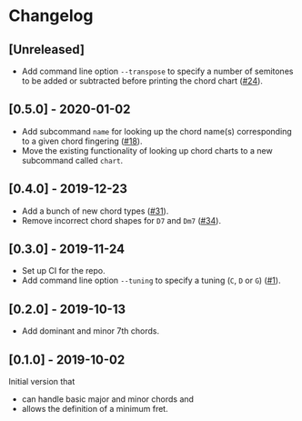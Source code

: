 # Changelog

## [Unreleased]

* Add command line option `--transpose` to specify a number of semitones to be added or subtracted before printing the chord chart ([#24](https://github.com/noeddl/ukebox/issues/24)).

## [0.5.0] - 2020-01-02

* Add subcommand `name` for looking up the chord name(s) corresponding to a given chord fingering ([#18](https://github.com/noeddl/ukebox/issues/18)).
* Move the existing functionality of looking up chord charts to a new subcommand called `chart`.

## [0.4.0] - 2019-12-23

* Add a bunch of new chord types ([#31](https://github.com/noeddl/ukebox/issues/31)).
* Remove incorrect chord shapes for `D7` and `Dm7` ([#34](https://github.com/noeddl/ukebox/issues/34)).

## [0.3.0] - 2019-11-24

* Set up CI for the repo.
* Add command line option `--tuning` to specify a tuning (`C`, `D` or `G`) ([#1](https://github.com/noeddl/ukebox/issues/1)).

## [0.2.0] - 2019-10-13

* Add dominant and minor 7th chords.

## [0.1.0] - 2019-10-02

Initial version that

* can handle basic major and minor chords and
* allows the definition of a minimum fret.

